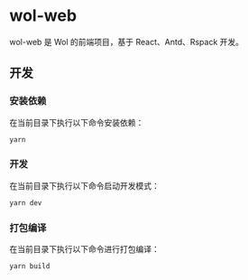 # wol-web

wol-web 是 Wol 的前端项目，基于 React、Antd、Rspack 开发。

## 开发

### 安装依赖

在当前目录下执行以下命令安装依赖：

```sh
yarn
```

### 开发

在当前目录下执行以下命令启动开发模式：

```sh
yarn dev
```

### 打包编译

在当前目录下执行以下命令进行打包编译：

```sh
yarn build
```
